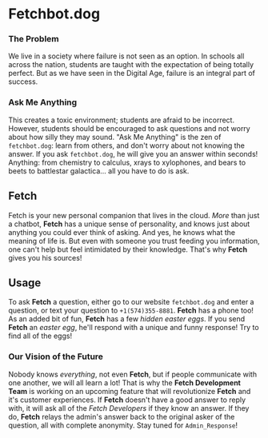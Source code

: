 # Fetchbot.dog
### The Problem
We live in a society where failure is not seen as an option. In schools all across the nation, students are taught with the expectation of being totally perfect. But as we have seen in the Digital Age, failure is an integral part of success.
### Ask Me Anything
This creates a toxic environment; students are afraid to be incorrect. However, students should be encouraged to ask questions and not worry about how silly they may sound. "Ask Me Anything" is the zen of `fetchbot.dog`: learn from others, and don't worry about not knowing the answer. If you ask `fetchbot.dog`, he will give you an answer within seconds! Anything: from chemistry to calculus, xrays to xylophones, and bears to beets to battlestar galactica... all you have to do is ask.
## Fetch
Fetch is your new personal companion that lives in the cloud. *More* than just a chatbot, **Fetch** has a unique sense of personality, and knows just about anything you could ever think of asking. And yes, he knows what the meaning of life is. But even with someone you trust feeding you information, one can't help but feel intimidated by their knowledge. That's why **Fetch** gives you his sources!
## Usage
To ask **Fetch** a question, either go to our website `fetchbot.dog` and enter a question, or text your question to `+1(574)355-8881`. **Fetch** has a phone too! As an added bit of fun, **Fetch** has a few *hidden easter eggs*. If you send **Fetch** an *easter egg*, he'll respond with a unique and funny response! Try to find all of the eggs!

### Our Vision of the Future
Nobody knows *everything*, not even **Fetch**, but if people communicate with one another, we will all learn a lot! That is why the **Fetch Development Team** is working on an upcoming feature that will revolutionize **Fetch** and it's customer experiences. If **Fetch** doesn't have a good answer to reply with, it will ask all of the *Fetch Developers* if they know an answer. If they do, **Fetch** relays the admin's answer back to the original asker of the question, all with complete anonymity. Stay tuned for `Admin_Response`!